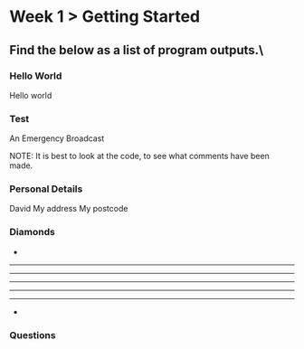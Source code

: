 # Week 1 > Getting Started
## Find the below as a list of program outputs.\

### Hello World
Hello world

### Test
An Emergency Broadcast

NOTE: It is best to look at the code, to see what comments have been made.

### Personal Details
David
My address
My postcode

### Diamonds
   *
  ***
 *****
*******
 *****
  ***
   *

### Questions

